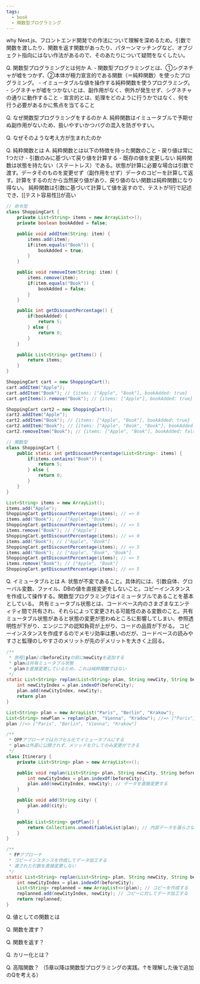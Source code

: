 ```yaml
---
tags:
  - book
  - 関数型プログラミング
---
```

why
	Next.js、フロントエンド開発での作法について理解を深めるため。引数で関数を渡したり、関数を返す関数があったり、パターンマッチングなど、オブジェクト指向にはない作法があるので、そのあたりについて疑問をなくしたい。

Q. 関数型プログラミングとは何か
A. 
	- 関数型プログラミングとは、①シグネチャが嘘をつかず、②本体が極力宣言的である関数（＝純粋関数）を使ったプログラミング。
	- イミュータブルな値を操作する純粋関数を使うプログラミング。
	- シグネチャが嘘をつかないとは、副作用がなく、例外が発生せず、シグネチャの通りに動作すること
	- 宣言的とは、処理をどのように行うかではなく、何を行う必要があるかに焦点を当てること

Q. なぜ関数型プログラミングをするのか
A. 純粋関数はイミュータブルで予期せぬ副作用がないため、扱いやすいかつバグの混入を防ぎやすい。

Q. なぜそのような考え方が生まれたのか

Q. 純粋関数とは
A. 
	純粋関数とは以下の特徴を持った関数のこと
		- 戻り値は常に1つだけ
		- 引数のみに基づいて戻り値を計算する
		- 既存の値を変更しない
	純粋関数は状態を持たない（ステートレス）である。状態が計算に必要な場合は引数で渡す。データそのものを変更せず（副作用をせず）データのコピーを計算して返す。計算をするのだから当然戻り値があり、戻り値のない関数は純粋関数になり得ない。
	純粋関数は引数に基づいて計算して値を返すので、テストが1行で記述でき、[[テスト容易性]]が高い
```java
// 命令型
class ShoppingCart {
	private List<String> items = new ArrayList<>();
	private boolean bookAdded = false;

	public void addItem(String: item) {
		items.add(item);
		if(item.equals("Book")) {
			bookAdded = true;
		}
	}

	public void removeItem(String: item) {
		items.remove(item);
		if(item.equals("Book")) {
			bookAdded = false;
		}
	}

	public int getDiscountPercentage() {
		if(bookAdded) {
			return 5;
		} else {
			return 0;
		}
	}

	public List<String> getItems() {
		return items;
	}
}

ShoppingCart cart = new ShoppingCart();
cart.addItem("Apple");
cart.addItem("Book"); // {items: ["Apple", "Book"], bookAdded: true}
cart.getItems().remove("Book"); // {items: ["Apple"], bookAdded: true} bookAddedがtrueのままになり、データ不整合

ShoppingCart cart2 = new ShoppingCart();
cart2.addItem("Apple");
cart2.addItem("Book"); // {items: ["Apple", "Book"], bookAdded: true}
cart2.addItem("Book"); // {items: ["Apple", "Book", "Book"], bookAdded: true}
cart2.removeItem("Book"); // {items: ["Apple", "Book"], bookAdded: false} bookAddedがfalseになり、データ不整合

// 関数型
class ShoppingCart {
	public static int getDiscountPercentage(List<String>: items) {
		if(items.contains("Book")) {
			return 5;
		} else {
			return 0;
		}
	}
}

List<String> items = new ArrayList();
items.add("Apple");
ShoppingCart.getDiscountPercentage(items); // => 0
items.add("Book"); // ["Apple", "Book"]
ShoppingCart.getDiscountPercentage(items); // => 5
items.remove("Book"); // ["Apple"]
ShoppingCart.getDiscountPercentage(items); // => 0
items.add("Book"); // ["Apple", "Book"]
ShoppingCart.getDiscountPercentage(items); // => 5
items.add("Book"); // ["Apple", "Book", "Book"]
ShoppingCart.getDiscountPercentage(items); // => 5
items.remove("Book"); // ["Apple", "Book"]
ShoppingCart.getDiscountPercentage(items); // => 5
```

Q. イミュータブルとは
A. 
	状態が不変であること。具体的には、引数自体、グローバル変数、ファイル、DBの値を直接変更をしないこと。コピーインスタンスを作成して操作する。関数型プログラミングはイミュータブルであることを基本としている。
	共有ミュータブル状態とは、コードベース内のさまざまなエンティティ間で共有され、それらによって変更される可能性のある変数のこと。共有ミュータブル状態があると状態の変更が思わぬところに影響してしまい、参照透明性が下がり、エンジニアの認知負荷が上がり、コードの品質が下がる。
	コピーインスタンスを作成するのでメモリ効率は悪いのだが、コードベースの読みやすさと監理のしやすさのメリットが先のデメリットを大きく上回る。
```java
/**
 * 旅程(plan)のbeforeCityの前にnewCityを追加する
 * planは共有ミュータブル状態
 * planを直接変更しているため、これは純粋関数ではない
 */
static List<String> replan(List<String> plan, String newCity, String beforeCity) {
	int newCityIndex = plan.indexOf(beforeCity);
	plan.add(newCityIndex, newCity);
	return plan
}

List<String> plan = new ArrayList("Paris", "Berlin", "Krakow");
List<String> newPlan = replan(plan, "Vienna", "Kradow"); //=> ["Paris", "Berlin", "Vienna", "Krakow"]
plan //=> ["Paris", "Berlin", "Vienna", "Krakow"]

/**
 * OPPアプローチではカプセル化でイミュータブルにする
 * planは外部に公開されず、メソッドを介してのみ変更ができる
 */
class Itinerary {
	private List<String> plan = new ArrayList<>();

	public void replan(List<String> plan, String newCity, String beforeCity) {
		int newCityIndex = plan.indexOf(beforeCity);
		plan.add(newCityIndex, newCity); // データを直接変更する
	}

	public void add(String city) {
		plan.add(city);
	}

	public List<String> getPlan() {
		return Collections.unmodifiableList(plan); // 内部データを漏らさないように注意を払い、コピーまたはビューを返してデータを保護する。クラスが大きになるにつれてミスしやすくなる
	}
}

/**
 * FPアプローチ
 * コピーインスタンスを作成してデータ加工する
 * 渡された引数を直接変更しない
 */
static List<String> replan(List<String> plan, String newCity, String beforeCity) {
	int newCityIndex = plan.indexOf(beforeCity);
	List<String> replanned = new ArrayList<>(plan); // コピーを作成する
	replanned.add(newCityIndex, newCity); // コピーに対してデータ加工する
	return replanned;
}
```

Q. 値としての関数とは

Q. 関数を渡す？

Q. 関数を返す？

Q. カリー化とは？

Q. 高階関数？
（5章以降は関数型プログラミングの実践。↑を理解した後で追加のQを考える）
